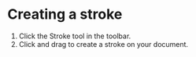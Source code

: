 # Creating a stroke

1. Click the Stroke tool in the toolbar.
2. Click and drag to create a stroke on your document.
